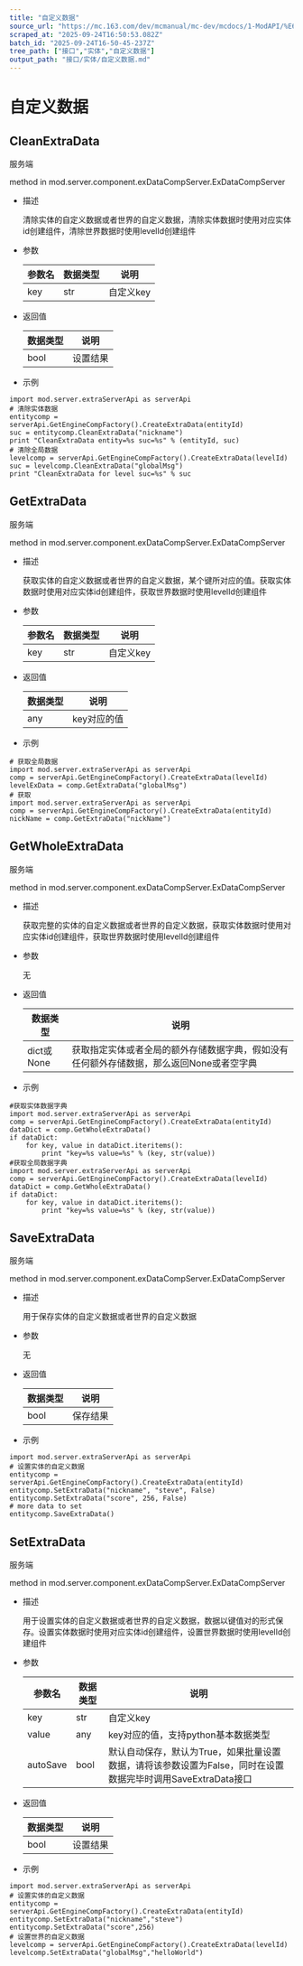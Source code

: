 ```yaml
---
title: "自定义数据"
source_url: "https://mc.163.com/dev/mcmanual/mc-dev/mcdocs/1-ModAPI/%E6%8E%A5%E5%8F%A3/%E5%AE%9E%E4%BD%93/%E8%87%AA%E5%AE%9A%E4%B9%89%E6%95%B0%E6%8D%AE.html"
scraped_at: "2025-09-24T16:50:53.082Z"
batch_id: "2025-09-24T16-50-45-237Z"
tree_path: ["接口","实体","自定义数据"]
output_path: "接口/实体/自定义数据.md"
---
```


#  自定义数据

##  CleanExtraData

服务端

method in mod.server.component.exDataCompServer.ExDataCompServer

*   描述
    
    清除实体的自定义数据或者世界的自定义数据，清除实体数据时使用对应实体id创建组件，清除世界数据时使用levelId创建组件
    
*   参数
    
    | 参数名 | 数据类型 | 说明 |
    | --- | --- | --- |
    | key | str | 自定义key |
    
*   返回值
    
    | 数据类型 | 说明 |
    | --- | --- |
    | bool | 设置结果 |
    
*   示例
    

```
import mod.server.extraServerApi as serverApi
# 清除实体数据
entitycomp = serverApi.GetEngineCompFactory().CreateExtraData(entityId)
suc = entitycomp.CleanExtraData("nickname")
print "CleanExtraData entity=%s suc=%s" % (entityId, suc)
# 清除全局数据
levelcomp = serverApi.GetEngineCompFactory().CreateExtraData(levelId)
suc = levelcomp.CleanExtraData("globalMsg")
print "CleanExtraData for level suc=%s" % suc

```

##  GetExtraData

服务端

method in mod.server.component.exDataCompServer.ExDataCompServer

*   描述
    
    获取实体的自定义数据或者世界的自定义数据，某个键所对应的值。获取实体数据时使用对应实体id创建组件，获取世界数据时使用levelId创建组件
    
*   参数
    
    | 参数名 | 数据类型 | 说明 |
    | --- | --- | --- |
    | key | str | 自定义key |
    
*   返回值
    
    | 数据类型 | 说明 |
    | --- | --- |
    | any | key对应的值 |
    
*   示例
    

```
# 获取全局数据
import mod.server.extraServerApi as serverApi
comp = serverApi.GetEngineCompFactory().CreateExtraData(levelId)
levelExData = comp.GetExtraData("globalMsg")
# 获取
import mod.server.extraServerApi as serverApi
comp = serverApi.GetEngineCompFactory().CreateExtraData(entityId)
nickName = comp.GetExtraData("nickName")

```

##  GetWholeExtraData

服务端

method in mod.server.component.exDataCompServer.ExDataCompServer

*   描述
    
    获取完整的实体的自定义数据或者世界的自定义数据，获取实体数据时使用对应实体id创建组件，获取世界数据时使用levelId创建组件
    
*   参数
    
    无
    
*   返回值
    
    | 数据类型 | 说明 |
    | --- | --- |
    | dict或None | 获取指定实体或者全局的额外存储数据字典，假如没有任何额外存储数据，那么返回None或者空字典 |
    
*   示例
    

```
#获取实体数据字典
import mod.server.extraServerApi as serverApi
comp = serverApi.GetEngineCompFactory().CreateExtraData(entityId)
dataDict = comp.GetWholeExtraData()
if dataDict:
    for key, value in dataDict.iteritems():
        print "key=%s value=%s" % (key, str(value))
#获取全局数据字典
import mod.server.extraServerApi as serverApi
comp = serverApi.GetEngineCompFactory().CreateExtraData(levelId)
dataDict = comp.GetWholeExtraData()
if dataDict:
    for key, value in dataDict.iteritems():
        print "key=%s value=%s" % (key, str(value))

```

##  SaveExtraData

服务端

method in mod.server.component.exDataCompServer.ExDataCompServer

*   描述
    
    用于保存实体的自定义数据或者世界的自定义数据
    
*   参数
    
    无
    
*   返回值
    
    | 数据类型 | 说明 |
    | --- | --- |
    | bool | 保存结果 |
    
*   示例
    

```
import mod.server.extraServerApi as serverApi
# 设置实体的自定义数据
entitycomp = serverApi.GetEngineCompFactory().CreateExtraData(entityId)
entitycomp.SetExtraData("nickname", "steve", False)
entitycomp.SetExtraData("score", 256, False)
# more data to set
entitycomp.SaveExtraData()

```

##  SetExtraData

服务端

method in mod.server.component.exDataCompServer.ExDataCompServer

*   描述
    
    用于设置实体的自定义数据或者世界的自定义数据，数据以键值对的形式保存。设置实体数据时使用对应实体id创建组件，设置世界数据时使用levelId创建组件
    
*   参数
    
    | 参数名 | 数据类型 | 说明 |
    | --- | --- | --- |
    | key | str | 自定义key |
    | value | any | key对应的值，支持python基本数据类型 |
    | autoSave | bool | 默认自动保存，默认为True，如果批量设置数据，请将该参数设置为False，同时在设置数据完毕时调用SaveExtraData接口 |
    
*   返回值
    
    | 数据类型 | 说明 |
    | --- | --- |
    | bool | 设置结果 |
    
*   示例
    

```
import mod.server.extraServerApi as serverApi
# 设置实体的自定义数据
entitycomp = serverApi.GetEngineCompFactory().CreateExtraData(entityId)
entitycomp.SetExtraData("nickname","steve")
entitycomp.SetExtraData("score",256)
# 设置世界的自定义数据
levelcomp = serverApi.GetEngineCompFactory().CreateExtraData(levelId)
levelcomp.SetExtraData("globalMsg","helloWorld")

```